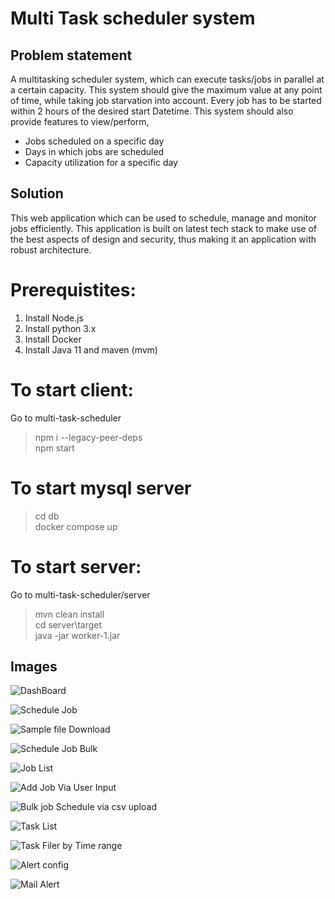 # Multi Task scheduler system

## Problem statement
A multitasking scheduler system, which can execute tasks/jobs in parallel at a certain capacity. This system should give the maximum value at any point of time, while taking job starvation into account. Every job has to be started within 2 hours of the desired start Datetime. This system should also provide features to view/perform,

* Jobs scheduled on a specific day 
* Days in which jobs are scheduled
* Capacity utilization for a specific day

## Solution
This web application which can be used to schedule, manage and monitor jobs efficiently. This application is built on latest tech stack to make use of the best aspects of design and security, thus making it an application with robust architecture.  


# Prerequistites:
1. Install Node.js
2. Install python 3.x
3. Install Docker 
4. Install Java 11 and maven (mvm)

# To start client:
Go to multi-task-scheduler 
> npm i --legacy-peer-deps \
> npm start


# To start mysql server 
> cd db \
> docker compose up

# To start server:
Go to multi-task-scheduler/server
> mvn clean install \
>cd server\target \
> java -jar worker-1.jar


## Images 

![DashBoard](https://user-images.githubusercontent.com/43792122/184533468-37229254-c924-46c8-bded-38fb380ed16c.png)

![Schedule Job](https://user-images.githubusercontent.com/43792122/184533387-ff1ee57d-bfe9-45dd-b38e-0225ca9e43bc.png)

![Sample file Download](https://user-images.githubusercontent.com/43792122/184533386-605f25c2-0cbd-4ad5-9ffd-d0420c7a1a80.png)

![Schedule Job Bulk](https://user-images.githubusercontent.com/43792122/184533379-85e4e85f-01c0-4a6b-91ff-d9cd00ba35c0.png)

![Job List](https://user-images.githubusercontent.com/43792122/184533385-8174ed56-a68d-4cda-913b-8d39e099d2a7.png)

![Add Job Via User Input](https://user-images.githubusercontent.com/43792122/184533389-e3d56239-f778-4757-9325-baad2cffdf52.png)

![Bulk job Schedule via csv upload](https://user-images.githubusercontent.com/43792122/184533390-c6a25c57-a48f-4493-84da-0ece7f4fdb10.png)

![Task List](https://user-images.githubusercontent.com/43792122/184533391-be498472-2afe-4601-8f26-4f0717ba577c.png)

![Task Filer by Time range](https://user-images.githubusercontent.com/43792122/184533392-5635bc05-4a96-4190-b762-ea50d406f184.png)

![Alert config](https://user-images.githubusercontent.com/43792122/184533382-b01110b0-72f8-403c-ac27-faa462c6f4d4.png)

![Mail Alert](https://user-images.githubusercontent.com/43792122/184533729-9b897b02-cbf3-45b3-aa22-09594a4e920b.png)

